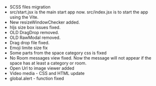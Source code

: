 - SCSS files migration
- src/start.jsx is the main start app now. src/index.jsx is to start the app using the Vite.
- New resizeWindowChecker added.
- hljs size box issues fixed.
- OLD DragDrop removed.
- OLD RawModal removed.
- Drag drop file fixed.
- Emoji limite size fix
- Some parts from the space category css is fixed
- No Room messages view fixed. Now the message will not appear if the space has at least a category or room.
- Open Url to image viewer added
- Video media - CSS and HTML update
- global.alert - function fixed
